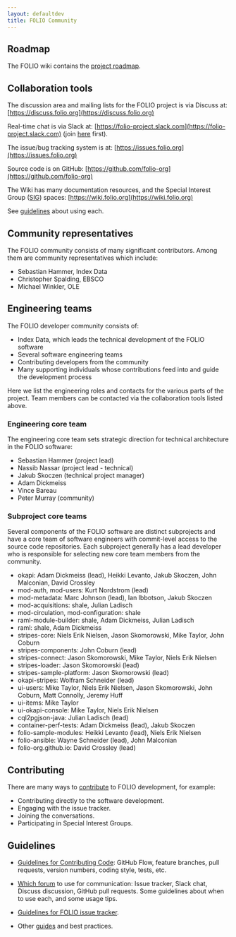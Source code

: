 ```yaml
---
layout: defaultdev
title: FOLIO Community
---
```


## Roadmap

The FOLIO wiki contains the [project roadmap](https://wiki.folio.org/display/PC/FOLIO+Roadmap).

## Collaboration tools

The discussion area and mailing lists for the FOLIO project is via Discuss at:
[https://discuss.folio.org](https://discuss.folio.org)

Real-time chat is via Slack at:
[https://folio-project.slack.com](https://folio-project.slack.com)
(join [here](https://slack-invitation.folio.org) first).

The issue/bug tracking system is at:
[https://issues.folio.org](https://issues.folio.org)

Source code is on GitHub:
[https://github.com/folio-org](https://github.com/folio-org)

The Wiki has many documentation resources,
and the Special Interest Group
([SIG](https://wiki.folio.org/display/PC/Special+Interest+Groups)) spaces:
[https://wiki.folio.org](https://wiki.folio.org)

See [guidelines](which-forum) about using each.

## Community representatives

The FOLIO community consists of many significant contributors.  Among
them are community representatives which include:

- Sebastian Hammer, Index Data
- Christopher Spalding, EBSCO
- Michael Winkler, OLE

## Engineering teams

The FOLIO developer community consists of:

- Index Data, which leads the technical development of the FOLIO
  software
- Several software engineering teams
- Contributing developers from the community
- Many supporting individuals whose contributions feed into and guide
  the development process

Here we list the engineering roles and contacts for the various parts of
the project.  Team members can be contacted via the collaboration tools
listed above.

### Engineering core team

The engineering core team sets strategic direction for technical
architecture in the FOLIO software:

- Sebastian Hammer (project lead)
- Nassib Nassar (project lead - technical)
- Jakub Skoczen (technical project manager)
- Adam Dickmeiss
- Vince Bareau
- Peter Murray (community)

### Subproject core teams

Several components of the FOLIO software are distinct subprojects and
have a core team of software engineers with commit-level access to the
source code repositories.  Each subproject generally has a lead
developer who is responsible for selecting new core team members from
the community.

- okapi: Adam Dickmeiss (lead), Heikki Levanto, Jakub Skoczen, John
  Malconian, David Crossley
- mod-auth, mod-users: Kurt Nordstrom (lead)
- mod-metadata: Marc Johnson (lead), Ian Ibbotson, Jakub Skoczen
- mod-acquisitions: shale, Julian Ladisch
- mod-circulation, mod-configuration: shale
- raml-module-builder: shale, Adam Dickmeiss, Julian Ladisch
- raml: shale, Adam Dickmeiss
- stripes-core: Niels Erik Nielsen, Jason Skomorowski, Mike Taylor, John Coburn
- stripes-components: John Coburn (lead)
- stripes-connect: Jason Skomorowski, Mike Taylor, Niels Erik Nielsen
- stripes-loader: Jason Skomorowski (lead)
- stripes-sample-platform: Jason Skomorowski (lead)
- okapi-stripes: Wolfram Schneider (lead)
- ui-users: Mike Taylor, Niels Erik Nielsen, Jason Skomorowski, John Coburn, Matt Connolly, Jeremy Huff
- ui-items: Mike Taylor
- ui-okapi-console: Mike Taylor, Niels Erik Nielsen
- cql2pgjson-java: Julian Ladisch (lead)
- container-perf-tests: Adam Dickmeiss (lead), Jakub Skoczen
- folio-sample-modules: Heikki Levanto (lead), Niels Erik Nielsen
- folio-ansible: Wayne Schneider (lead), John Malconian
- folio-org.github.io: David Crossley (lead)

## Contributing

There are many ways to [contribute](/doc/#community)
to FOLIO development, for example:

- Contributing directly to the software development.
- Engaging with the issue tracker.
- Joining the conversations.
- Participating in Special Interest Groups.

## Guidelines

- [Guidelines for Contributing Code](contrib-code):
  GitHub Flow, feature branches, pull requests, version numbers, coding style,
  tests, etc.

- [Which forum](which-forum) to use for communication:
  Issue tracker, Slack chat, Discuss discussion, GitHub pull requests.
  Some guidelines about when to use each, and some usage tips.

- [Guidelines for FOLIO issue tracker](guide-issues).

- Other [guides](/doc/#guides) and best practices.
